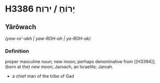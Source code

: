 # H3386 יָרוֹחַ / ירוח

## Yârôwach

_(yaw-ro'-akh | yaw-ROH-ah | ya-ROH-ak)_

### Definition

proper masculine noun; new moon; perhaps denominative from [[H3394]]; (born at the) new moon; Jaroach, an Israelite; Jaroah.

- a chief man of the tribe of Gad
